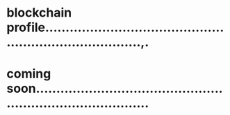 # blockchain profile.............................................................................,.
# coming soon.................................................................................
